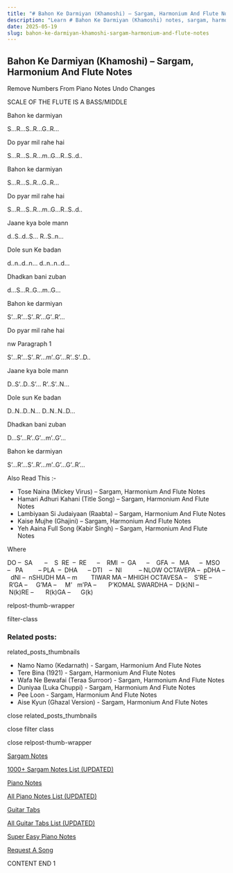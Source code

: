 ```yaml
---
title: "# Bahon Ke Darmiyan (Khamoshi) – Sargam, Harmonium And Flute Notes"
description: "Learn # Bahon Ke Darmiyan (Khamoshi) notes, sargam, harmonium notations and flute notes. Easy step-by-step tutorial for beginners."
date: 2025-05-19
slug: bahon-ke-darmiyan-khamoshi-sargam-harmonium-and-flute-notes
---
```


## Bahon Ke Darmiyan (Khamoshi) – Sargam, Harmonium And Flute Notes

Remove Numbers From Piano Notes
Undo Changes

SCALE OF THE FLUTE IS A BASS/MIDDLE

Bahon ke darmiyan

S…R…S..R…G..R…

Do pyar mil rahe hai

S…R…S..R…m..G…R..S..d..

Bahon ke darmiyan

S…R…S..R…G..R…

Do pyar mil rahe hai

S…R…S..R…m..G…R..S..d..

Jaane kya bole mann

d..S..d..S… R..S..n…

Dole sun Ke badan

d..n..d..n… d..n..n..d…

Dhadkan bani zuban

d…S…R..G…m..G…

Bahon ke darmiyan

S’…R’…S’..R’…G’..R’…

Do pyar mil rahe hai

nw Paragraph 1

S’…R’…S’..R’…m’..G’…R’..S’..D..

Jaane kya bole mann

D..S’..D..S’… R’..S’..N…

Dole sun Ke badan

D..N..D..N… D..N..N..D…

Dhadkan bani zuban

D…S’…R’..G’…m’..G’…

Bahon ke darmiyan

S’…R’…S’..R’…m’..G’…G’..R’…

Also Read This :-

* Tose Naina (Mickey Virus) – Sargam, Harmonium And Flute Notes
* Hamari Adhuri Kahani (Title Song) – Sargam, Harmonium And Flute Notes
* Lambiyaan Si Judaiyaan (Raabta) – Sargam, Harmonium And Flute Notes
* Kaise Mujhe (Ghajini) – Sargam, Harmonium And Flute Notes
* Yeh Aaina Full Song (Kabir Singh) – Sargam, Harmonium And Flute Notes

Where

DO –  SA       –    S  RE  –  RE      –    RMI  –  GA      –    GFA  –   MA      –  MSO  –   PA         – PLA  –  DHA      – DTI    –  NI          – NLOW OCTAVEPA –  pDHA –  dNI –  nSHUDH MA – m        TIWAR MA – MHIGH OCTAVESA –    S’RE –     R’GA –     G’MA –     M’   m’PA –       P’KOMAL SWARDHA –  D(k)NI –       N(k)RE –       R(k)GA –      G(k)

relpost-thumb-wrapper

filter-class

### Related posts:

related_posts_thumbnails

* Namo Namo (Kedarnath) - Sargam, Harmonium And Flute Notes
* Tere Bina (1921) - Sargam, Harmonium And Flute Notes
* Wafa Ne Bewafai (Teraa Surroor) - Sargam, Harmonium And Flute Notes
* Duniyaa (Luka Chuppi) - Sargam, Harmonium And Flute Notes
* Pee Loon - Sargam, Harmonium And Flute Notes
* Aise Kyun (Ghazal Version) - Sargam, Harmonium And Flute Notes

close related_posts_thumbnails

close filter class

close relpost-thumb-wrapper

[Sargam Notes](https://www.notationsworld.com/sargam-notes.html)

[1000+ Sargam Notes List (UPDATED)](https://www.notationsworld.com/all-songs-list-sargam-notes.html)

[Piano Notes](https://www.notationsworld.com/piano-notes.html)

[All Piano Notes List (UPDATED)](https://www.notationsworld.com/all-songs-list-piano-notes.html)

[Guitar Tabs](https://www.notationsworld.com/guitar-tabs.html)

[All Guitar Tabs List (UPDATED)](https://www.notationsworld.com/all-songs-list-guitar-tabs.html)

[Super Easy Piano Notes](https://studywall.in/)

[Request A Song](https://www.notationsworld.com/request-a-song.html)

CONTENT END 1

